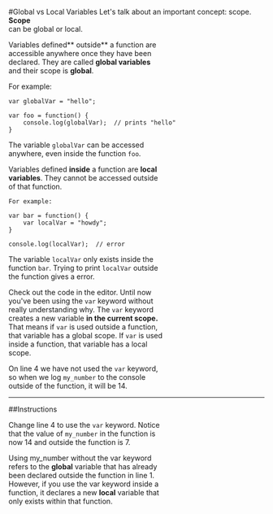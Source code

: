 #Global vs Local Variables
Let's talk about an important concept: scope. **Scope**   
can be global or local.

Variables defined** outside** a function are  
accessible anywhere once they have been  
declared. They are called **global variables**  
and their scope is **global**.

For example:

    var globalVar = "hello";
    
    var foo = function() {
        console.log(globalVar);  // prints "hello"
    }

The variable `globalVar` can be accessed  
anywhere, even inside the function `foo`.

Variables defined **inside** a function are **local**  
**variables**. They cannot be accessed outside  
of that function.

    For example:
    
    var bar = function() {
        var localVar = "howdy";
    }
    
    console.log(localVar);  // error

The variable `localVar` only exists inside the  
function `bar`. Trying to print `localVar` outside  
the function gives a error.

Check out the code in the editor. Until now  
you've been using the `var` keyword without  
really understanding why. The `var` keyword  
creates a new variable **in the current scope.**  
That means if `var` is used outside a function,   
that variable has a global scope. If `var` is used   
inside a function, that variable has a local   
scope.

On line 4 we have not used the `var` keyword,  
so when we log `my_number` to the console  
outside of the function, it will be 14.
***
##Instructions

Change line 4 to use the `var` keyword. Notice  
that the value of `my_number` in the function is  
now 14 and outside the function is 7.

Using my_number without the var keyword  
refers to the **global** variable that has already  
been declared outside the function in line 1.  
However, if you use the var keyword inside a   
function, it declares a new **local** variable that  
only exists within that function.